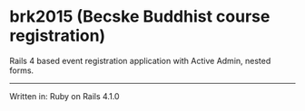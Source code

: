 brk2015 (Becske Buddhist course registration)
==========================================================

Rails 4 based event registration application with Active Admin, nested forms.

_________________________
Written in: Ruby on Rails 4.1.0

